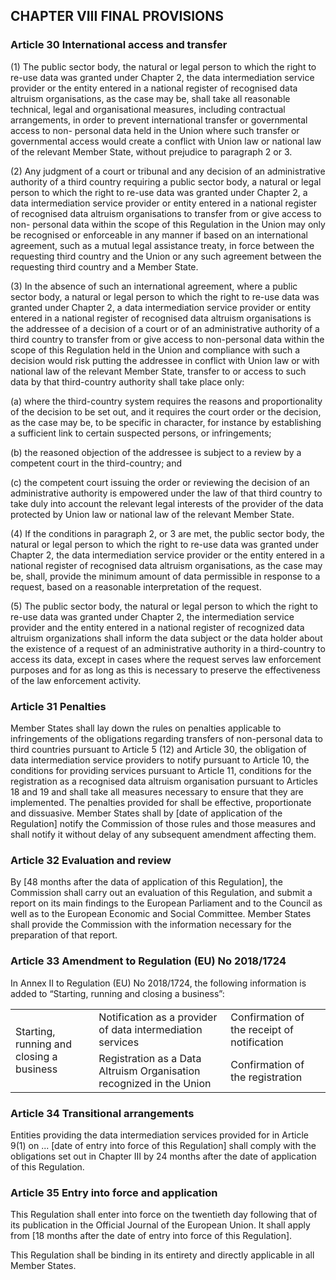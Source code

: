 ## CHAPTER VIII FINAL PROVISIONS

### Article 30 International access and transfer 

(1) The public sector body, the natural or legal person to which the right to re-use data was granted under Chapter 2, the data intermediation service provider or the entity entered in a national register of recognised data altruism organisations, as the case may be, shall take all reasonable technical, legal and organisational measures, including contractual arrangements, in order to prevent international transfer or governmental access to non- personal data held in the Union where such transfer or governmental access would create a conflict with Union law or national law of the relevant Member State, without prejudice to paragraph 2 or 3.

(2) Any judgment of a court or tribunal and any decision of an administrative authority of a third country requiring a public sector body, a natural or legal person to which the right to re-use data was granted under Chapter 2, a data intermediation service provider or entity entered in a national register of recognised data altruism organisations to transfer from or give access to non- personal data within the scope of this Regulation in the Union may only be recognised or enforceable in any manner if based on an international agreement, such as a mutual legal assistance treaty, in force between the requesting third country and the Union or any such agreement between the requesting third country and a Member State.

(3) In the absence of such an international agreement, where a public sector body, a natural or legal person to which the right to re-use data was granted under Chapter 2, a data intermediation service provider or entity entered in a national register of recognised data altruism organisations is the addressee of a decision of a court or of an administrative authority of a third country to transfer from or give access to non-personal data within the scope of this Regulation held in the Union and compliance with such a decision would risk putting the addressee in conflict with Union law or with national law of the relevant Member State, transfer to or access to such data by that third-country authority shall take place only:

(a) where the third-country system requires the reasons and proportionality of the decision to be set out, and it requires the court order or the decision, as the case may be, to be specific in character, for instance by establishing a sufficient link to certain suspected persons, or infringements;

(b) the reasoned objection of the addressee is subject to a review by a competent court in the third-country; and

(c) the competent court issuing the order or reviewing the decision of an administrative authority is empowered under the law of that third country to take duly into account the relevant legal interests of the provider of the data protected by Union law or national law of the relevant Member State.

(4) If the conditions in paragraph 2, or 3 are met, the public sector body, the natural or legal person to which the right to re-use data was granted under Chapter 2, the data intermediation service provider or the entity entered in a national register of recognised data altruism organisations, as the case may be, shall, provide the minimum amount of data permissible in response to a request, based on a reasonable interpretation of the request.

(5) The public sector body, the natural or legal person to which the right to re-use data was granted under Chapter 2, the intermediation service provider and the entity entered in a national register of recognized data altruism organizations shall inform the data subject or the data holder about the existence of a request of an administrative authority in a third-country to access its data, except in cases where the request serves law enforcement purposes and for as long as this is necessary to preserve the effectiveness of the law enforcement activity.

### Article 31 Penalties

Member States shall lay down the rules on penalties applicable to infringements of the obligations regarding transfers of non-personal data to third countries pursuant to Article 5 (12) and Article 30, the obligation of data intermediation service providers to notify pursuant to Article 10, the conditions for providing services pursuant to Article 11, conditions for the registration as a recognised data altruism organisation pursuant to Articles 18 and 19 and shall take all measures necessary to ensure that they are implemented. The penalties provided for shall be effective, proportionate and dissuasive. Member States shall by [date of application of the Regulation] notify the Commission of those rules and those measures and shall notify it without delay of any subsequent amendment affecting them.

### Article 32 Evaluation and review

By [48 months after the data of application of this Regulation], the Commission shall carry out an evaluation of this Regulation, and submit a report on its main findings to the European Parliament and to the Council as well as to the European Economic and Social Committee. Member States shall provide the Commission with the information necessary for the preparation of that report.

### Article 33 Amendment to Regulation (EU) No 2018/1724

In Annex II to Regulation (EU) No 2018/1724, the following information is added to “Starting, running and closing a business”:

<table>
 <tr>
  <td rowspan="2">Starting, running and closing a business</td>
  <td>Notification as a provider of data intermediation services</td>
  <td>Confirmation of the receipt of notification</td>
 </tr>
 <tr>
  <td>Registration as a Data Altruism Organisation recognized in the Union</td>
  <td>Confirmation of the registration</td>
 </tr>
</table>

### Article 34 Transitional arrangements

Entities providing the data intermediation services provided for in Article 9(1) on ... [date of entry into force of this Regulation] shall comply with the obligations set out in Chapter III by 24 months after the date of application of this Regulation.

### Article 35 Entry into force and application

This Regulation shall enter into force on the twentieth day following that of its publication in the Official Journal of the European Union.
It shall apply from [18 months after the date of entry into force of this Regulation].

This Regulation shall be binding in its entirety and directly applicable in all Member States.

